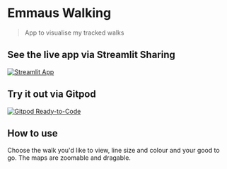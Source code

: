 # Emmaus Walking

> App to visualise my tracked walks

## See the live app via Streamlit Sharing

[![Streamlit App](https://static.streamlit.io/badges/streamlit_badge_black_white.svg)](https://share.streamlit.io/mjboothaus/emmaus_walking/emmaus_walking/app.py)

## Try it out via Gitpod

[![Gitpod Ready-to-Code](https://img.shields.io/badge/Gitpod-Ready--to--Code-blue?logo=gitpod)](https://gitpod.io#https://github.com/Mjboothaus/emmaus_walking)

## How to use

Choose the walk you'd like to view, line size and colour and your good to go. The maps are zoomable and dragable.
